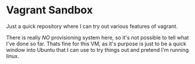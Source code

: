 # Vagrant Sandbox

Just a quick repository where I can try out various features of vagrant.

There is really *NO* provisioning system here, so it's not possible to tell what I've done so far. Thats fine for this VM, as it's purpose is just to be a quick window into Ubuntu that I can use to try things out and pretend I'm running linux.
